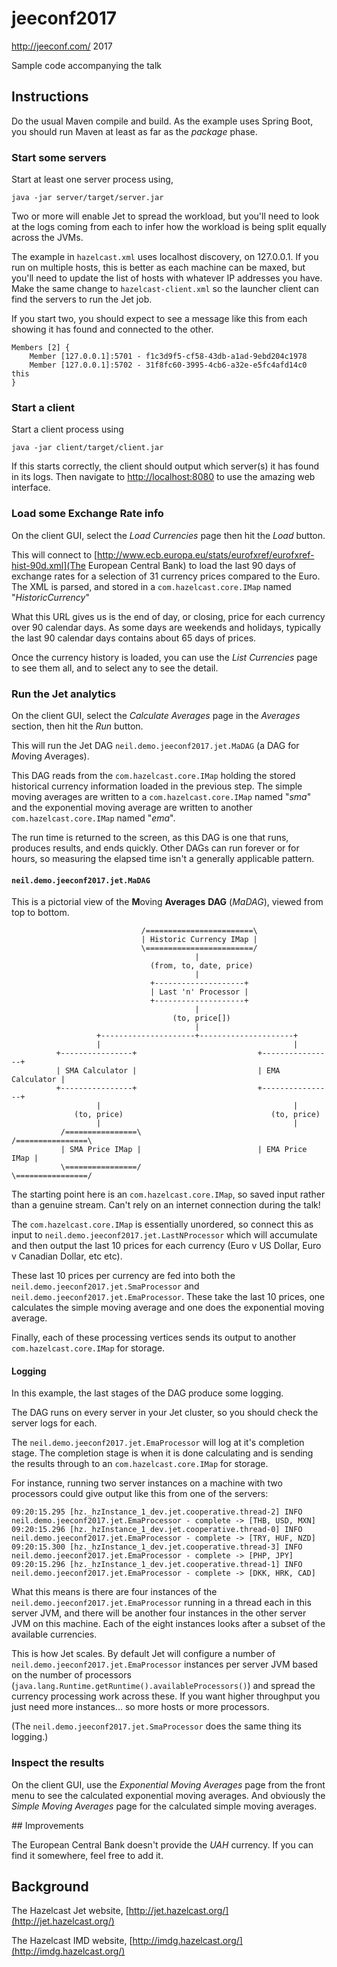 # jeeconf2017

http://jeeconf.com/ 2017

Sample code accompanying the talk 

## Instructions
Do the usual Maven compile and build. As the example uses Spring Boot, you should run Maven at least as far
as the _package_ phase.

### Start some servers
Start at least one server process using,

```
java -jar server/target/server.jar
```

Two or more will enable Jet to spread the workload, but you'll need to look at the logs coming from
each to infer how the workload is being split equally across the JVMs.

The example in `hazelcast.xml` uses localhost discovery, on 127.0.0.1. If you run on multiple hosts,
this is better as each machine can be maxed, but you'll need to update the list of hosts with whatever
IP addresses you have. Make the same change to `hazelcast-client.xml` so the launcher client can
find the servers to run the Jet job.

If you start two, you should expect to see a message like this from each showing it has found and
connected to the other.

```
Members [2] {
	Member [127.0.0.1]:5701 - f1c3d9f5-cf58-43db-a1ad-9ebd204c1978
	Member [127.0.0.1]:5702 - 31f8fc60-3995-4cb6-a32e-e5fc4afd14c0 this
}
```

### Start a client
Start a client process using

```
java -jar client/target/client.jar
```

If this starts correctly, the client should output which server(s) it has found in its logs.
Then navigate to [http://localhost:8080](http://localhost:8080) to use the amazing web
interface.

### Load some Exchange Rate info

On the client GUI, select the *Load Currencies* page then hit the *Load* button.

This will connect to [http://www.ecb.europa.eu/stats/eurofxref/eurofxref-hist-90d.xml](The European Central Bank) to load the last 90 days of exchange rates for a selection of 31 currency prices compared to the Euro.
The XML is parsed, and stored in a `com.hazelcast.core.IMap` named "_HistoricCurrency_"

What this URL gives us is the end of day, or closing, price for each currency over 90 calendar days. As
some days are weekends and holidays, typically the last 90 calendar days contains about 65 days of prices.

Once the currency history is loaded, you can use the *List Currencies* page to see them all, and to select any to see the detail. 


### Run the Jet analytics

On the client GUI, select the *Calculate Averages* page in the *Averages* section, then hit the *Run* button.

This will run the Jet DAG `neil.demo.jeeconf2017.jet.MaDAG` (a DAG for *M*oving *A*verages).

This DAG reads from the `com.hazelcast.core.IMap` holding the stored historical currency information loaded in the previous step. The simple moving averages are written to a `com.hazelcast.core.IMap` named "_sma_" and the exponential moving average are written to another `com.hazelcast.core.IMap` named "_ema_".

The run time is returned to the screen, as this DAG is one that runs, produces results, and ends quickly. Other DAGs can run forever or for hours, so measuring the elapsed time isn't a generally applicable pattern.

#### `neil.demo.jeeconf2017.jet.MaDAG`

This is a pictorial view of the **M**oving **Averages** **DAG** (_MaDAG_), viewed from top to bottom.

```
                             /========================\
                             | Historic Currency IMap |
                             \========================/
                                         |
                               (from, to, date, price)
                                         |
                               +--------------------+          
                               | Last 'n' Processor | 
                               +--------------------+          
                                         |
                                    (to, price[])                                        
                                         |
                   +---------------------+---------------------+
                   |                                           |
          +----------------+                           +----------------+
          | SMA Calculator |                           | EMA Calculator |
          +----------------+                           +----------------+
                   |                                           |
              (to, price)                                 (to, price)
                   |                                           |
           /================\                          /================\
           | SMA Price IMap |                          | EMA Price IMap |
           \================/                          \================/
```

The starting point here is an `com.hazelcast.core.IMap`, so saved input rather than a genuine stream.
Can't rely on an internet connection during the talk!

The `com.hazelcast.core.IMap` is essentially unordered, so connect this as input to
`neil.demo.jeeconf2017.jet.LastNProcessor` which will accumulate and then output the
last 10 prices for each currency (Euro v US Dollar, Euro v Canadian Dollar, etc etc).

These last 10 prices per currency are fed into both the `neil.demo.jeeconf2017.jet.SmaProcessor` and
`neil.demo.jeeconf2017.jet.EmaProcessor`. These take the last 10 prices, one calculates the simple
moving average and one does the exponential moving average.

Finally, each of these processing vertices sends its output to another `com.hazelcast.core.IMap`
for storage.

#### Logging

In this example, the last stages of the DAG produce some logging.

The DAG runs on every server in your Jet cluster, so you should check the server logs for each.

The `neil.demo.jeeconf2017.jet.EmaProcessor` will log at it's completion stage. The completion stage is when it is done calculating and is sending the results through to an `com.hazelcast.core.IMap` for storage.

For instance, running two server instances on a machine with two processors could give output like this from one of the servers:

```
09:20:15.295 [hz._hzInstance_1_dev.jet.cooperative.thread-2] INFO  neil.demo.jeeconf2017.jet.EmaProcessor - complete -> [THB, USD, MXN]
09:20:15.296 [hz._hzInstance_1_dev.jet.cooperative.thread-0] INFO  neil.demo.jeeconf2017.jet.EmaProcessor - complete -> [TRY, HUF, NZD]
09:20:15.300 [hz._hzInstance_1_dev.jet.cooperative.thread-3] INFO  neil.demo.jeeconf2017.jet.EmaProcessor - complete -> [PHP, JPY]
09:20:15.296 [hz._hzInstance_1_dev.jet.cooperative.thread-1] INFO  neil.demo.jeeconf2017.jet.EmaProcessor - complete -> [DKK, HRK, CAD]
```

What this means is there are four instances of the `neil.demo.jeeconf2017.jet.EmaProcessor` running in a thread each in this server JVM, and there will be another four instances in the other server JVM on this machine. Each of the eight instances looks after a subset of the available currencies.

This is how Jet scales. By default Jet will configure a number of `neil.demo.jeeconf2017.jet.EmaProcessor` instances per server JVM based on the number of processors (`java.lang.Runtime.getRuntime().availableProcessors()`) and spread the currency processing work across these. If you want higher throughput you just need more instances... so more hosts or more processors.

(The `neil.demo.jeeconf2017.jet.SmaProcessor` does the same thing its logging.)

### Inspect the results

On the client GUI, use the *Exponential Moving Averages* page from the front menu to see the calculated
exponential moving averages. And obviously the *Simple Moving Averages* page for the calculated simple
moving averages.

## Improvements

The European Central Bank doesn't provide the *UAH* currency. If you can find it somewhere, feel free to add it.

## Background

The Hazelcast Jet website, [http://jet.hazelcast.org/](http://jet.hazelcast.org/)

The Hazelcast IMD website, [http://imdg.hazelcast.org/](http://imdg.hazelcast.org/)
